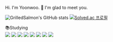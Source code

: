 Hi. I'm Yoonwoo. 👋
I'm glad to meet you.

<!--
**GrilledSalmon/GrilledSalmon** is a ✨ _special_ ✨ repository because its `README.md` (this file) appears on your GitHub profile.

Here are some ideas to get you started:

- 🔭 I’m currently working on ...
- 🌱 I’m currently learning ...
- 👯 I’m looking to collaborate on ...
- 🤔 I’m looking for help with ...
- 💬 Ask me about ...
- 📫 How to reach me: ...
- 😄 Pronouns: ...
- ⚡ Fun fact: ...
[![Top Langs](https://github-readme-stats.vercel.app/api/top-langs/?username=GrilledSalmon&layout=compact&theme=great-gatsby&langs_count=6)](https://github.com/anuraghazra/github-readme-stats)
-->
![GrilledSalmon's GitHub stats](https://github-readme-stats.vercel.app/api?username=GrilledSalmon&show_icons=true&theme=great-gatsby)
[![Solved.ac 프로필](http://mazassumnida.wtf/api/v2/generate_badge?boj=salmonsushi)](https://solved.ac/salmonsushi)

📚Studying
<br>
<img src="https://img.shields.io/badge/Python-3776AB?style=flat-square&logo=Python&logoColor=white">
<img src="https://img.shields.io/badge/JavaScript-F7DF1E?style=flat-square&logo=JavaScript&logoColor=white">
<img src="https://img.shields.io/badge/C-A8B9CC?style=flat-square&logo=C&logoColor=white">
<img src="https://img.shields.io/badge/React-61DAFB?style=flat-square&logo=React&logoColor=white">
<img src="https://img.shields.io/badge/Redux-764ABC?style=flat-square&logo=Redux&logoColor=white">
<img src="https://img.shields.io/badge/Express-000000?style=flat-square&logo=Express&logoColor=white">
<img src="https://img.shields.io/badge/pandas-150458?style=flat-square&logo=pandas&logoColor=white">
<img src="https://img.shields.io/badge/MySQL-4479A1?style=flat-square&logo=MySQL&logoColor=white">

